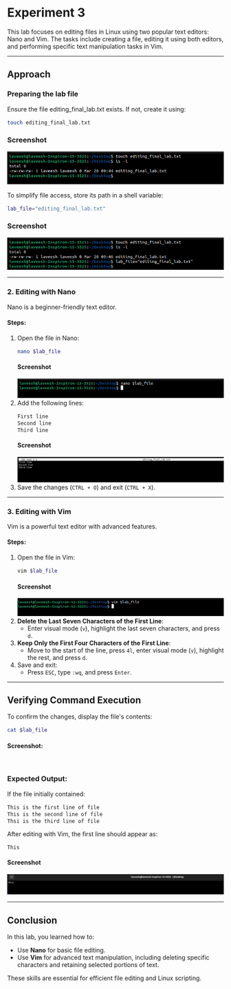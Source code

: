 # Experiment 3
This lab focuses on editing files in Linux using two popular text editors: Nano and Vim. The tasks include creating a file, editing it using both editors, and performing specific text manipulation tasks in Vim.

---

## Approach

### Preparing the lab file
Ensure the file editing_final_lab.txt exists. If not, create it using:
```bash
touch editing_final_lab.txt
```

### Screenshot
![touch](touch-file.png)


To simplify file access, store its path in a shell variable:
```bash
lab_file="editing_final_lab.txt"
```

### Screenshot
![path](storing-path-in-shell-variable.png)

---

### 2. Editing with Nano
Nano is a beginner-friendly text editor.

#### Steps:
1. Open the file in Nano:
   ```bash
   nano $lab_file
   ```
   #### Screenshot
   ![nano](nano-lab_file.png)
2. Add the following lines:
   ```
   First line
   Second line
   Third line
   ```
   #### Screenshot
   ![nano-text](nano-text-preview.png)
3. Save the changes (`CTRL + O`) and exit (`CTRL + X`).

---

### 3. Editing with Vim
Vim is a powerful text editor with advanced features.

#### Steps:
1. Open the file in Vim:
   ```bash
   vim $lab_file
   ```
   #### Screenshot
   ![vim](vim.png)
3. **Delete the Last Seven Characters of the First Line**:
   - Enter visual mode (`v`), highlight the last seven characters, and press `d`.
4. **Keep Only the First Four Characters of the First Line**:
   - Move to the start of the line, press `4l`, enter visual mode (`v`), highlight the rest, and press `d`.
5. Save and exit:
   - Press `ESC`, type `:wq`, and press `Enter`.

---

## Verifying Command Execution
To confirm the changes, display the file's contents:
```bash
cat $lab_file
```

#### Screenshot:
![]()

### Expected Output:
If the file initially contained:
```
This is the first line of file
This is the second line of file
Thsi is the third line of file
```

After editing with Vim, the first line should appear as:
```
This
```

#### Screenshot
![this](This.png)

---

## Conclusion
In this lab, you learned how to:
- Use **Nano** for basic file editing.
- Use **Vim** for advanced text manipulation, including deleting specific characters and retaining selected portions of text.

These skills are essential for efficient file editing and Linux scripting.
